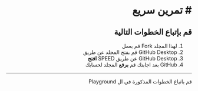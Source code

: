 <div dir="rtl">

# # تمرين سريع

##  قم بإتباع الخطوات التالية

1. لهذا المجلد Fork قم بعمل
2. GitHub Desktop قم بفتح المجلد عن طريق  
3. GitHub Desktop عن طريق SPEED **افتح** 
4. GitHub بعد اجابتك قم **برفع** المجلد لحسابك 
-------------------

قم باتباع الخطوات المذكورة في ال Playground 

</div>
